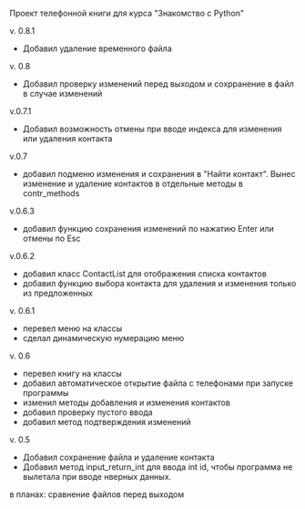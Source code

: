Проект телефонной книги для курса "Знакомство с Python"

v. 0.8.1
* Добавил удаление временного файла

v. 0.8
* Добавил проверку изменений перед выходом и сохрранение в файл в случае изменений

v.0.7.1
* Добавил возможность отмены при вводе индекса для изменения или удаления контакта

v.0.7
* добавил подменю изменения и сохранения в "Найти контакт". Вынес изменение и удаление контактов в отдельные методы в contr_methods

v.0.6.3
* добавил функцию сохранения изменений по нажатию Enter или отмены по Esc

v.0.6.2
* добавил класс ContactList для отображения списка контактов
* добавил функцию выбора контакта для удаления и изменения только из предложенных

v. 0.6.1
* перевел меню на классы
* сделал динамическую нумерацию меню

v. 0.6
* перевел книгу на классы
* добавил автоматическое открытие файла с телефонами при запуске программы 
* изменил методы добавления и изменения контактов
* добавил проверку пустого ввода
* добавил метод подтверждения изменений

v. 0.5
* Добавил сохранение файла и удаление контакта
* Добавил метод input_return_int для ввода int id, чтобы программа не вылетала при вводе нверных данных.


в планах:
сравнение файлов перед выходом
